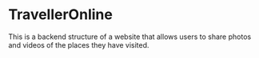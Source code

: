 # TravellerOnline
This is a backend structure of a website that allows users to share photos and videos of the places they have visited.
